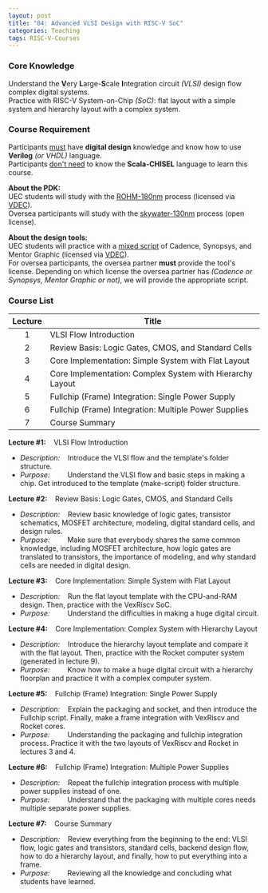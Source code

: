 ```yaml
---
layout: post
title: "04: Advanced VLSI Design with RISC-V SoC"
categories: Teaching
tags: RISC-V-Courses
---
```


### Core Knowledge

Understand the **V**ery **L**arge-**S**cale **I**ntegration circuit *(VLSI)* design flow complex digital systems.
<br>
Practice with RISC-V System-on-Chip *(SoC)*: flat layout with a simple system and hierarchy layout with a complex system.

### Course Requirement

Participants <ins>must</ins> have **digital design** knowledge and know how to use **Verilog** *(or VHDL)* language.
<br>
Participants <ins>don't need</ins> to know the **Scala-CHISEL** language to learn this course.

**About the PDK:**
<br>
UEC students will study with the <ins>ROHM-180nm</ins> process (licensed via <a href="http://www.vdec.u-tokyo.ac.jp/">VDEC</a>).
<br>
Oversea participants will study with the <ins><a href="https://github.com/google/skywater-pdk">skywater-130nm</a></ins> process (open license).

**About the design tools:**
<br>
UEC students will practice with a <ins>mixed script</ins> of Cadence, Synopsys, and Mentor Graphic (licensed via <a href="http://www.vdec.u-tokyo.ac.jp/">VDEC</a>).
<br>
For oversea participants, the oversea partner **must** provide the tool's license. Depending on which license the oversea partner has *(Cadence or Synopsys, Mentor Graphic or not)*, we will provide the appropriate script.

### Course List

| Lecture | Title |
|:---:|---|
| 1 | VLSI Flow Introduction |
| 2 | Review Basis: Logic Gates, CMOS, and Standard Cells |
| 3 | Core Implementation: Simple System with Flat Layout |
| 4 | Core Implementation: Complex System with Hierarchy Layout |
| 5 | Fullchip (Frame) Integration: Single Power Supply |
| 6 | Fullchip (Frame) Integration: Multiple Power Supplies |
| 7 | Course Summary |

**Lecture #1:**&nbsp;&nbsp;&nbsp;&nbsp;VLSI Flow Introduction
- *Description:*&nbsp;&nbsp;&nbsp;&nbsp;Introduce the VLSI flow and the template's folder structure.
- *Purpose:*&nbsp;&nbsp;&nbsp;&nbsp;&nbsp;&nbsp;&nbsp;&nbsp;&nbsp;Understand the VLSI flow and basic steps in making a chip. Get introduced to the template (make-script) folder structure.

**Lecture #2:**&nbsp;&nbsp;&nbsp;&nbsp;Review Basis: Logic Gates, CMOS, and Standard Cells
- *Description:*&nbsp;&nbsp;&nbsp;&nbsp;Review basic knowledge of logic gates, transistor schematics, MOSFET architecture, modeling, digital standard cells, and design rules.
- *Purpose:*&nbsp;&nbsp;&nbsp;&nbsp;&nbsp;&nbsp;&nbsp;&nbsp;&nbsp;Make sure that everybody shares the same common knowledge, including MOSFET architecture, how logic gates are translated to transistors, the importance of modeling, and why standard cells are needed in digital design.

**Lecture #3:**&nbsp;&nbsp;&nbsp;&nbsp;Core Implementation: Simple System with Flat Layout
- *Description:*&nbsp;&nbsp;&nbsp;&nbsp;Run the flat layout template with the CPU-and-RAM design. Then, practice with the VexRiscv SoC.
- *Purpose:*&nbsp;&nbsp;&nbsp;&nbsp;&nbsp;&nbsp;&nbsp;&nbsp;&nbsp;Understand the difficulties in making a huge digital circuit.

**Lecture #4:**&nbsp;&nbsp;&nbsp;&nbsp;Core Implementation: Complex System with Hierarchy Layout
- *Description:*&nbsp;&nbsp;&nbsp;&nbsp;Introduce the hierarchy layout template and compare it with the flat layout. Then, practice with the Rocket computer system (generated in lecture 9).
- *Purpose:*&nbsp;&nbsp;&nbsp;&nbsp;&nbsp;&nbsp;&nbsp;&nbsp;&nbsp;Know how to make a huge digital circuit with a hierarchy floorplan and practice it with a complex computer system.

**Lecture #5:**&nbsp;&nbsp;&nbsp;&nbsp;Fullchip (Frame) Integration: Single Power Supply
- *Description:*&nbsp;&nbsp;&nbsp;&nbsp;Explain the packaging and socket, and then introduce the Fullchip script. Finally, make a frame integration with VexRiscv and Rocket cores.
- *Purpose:*&nbsp;&nbsp;&nbsp;&nbsp;&nbsp;&nbsp;&nbsp;&nbsp;&nbsp;Understanding the packaging and fullchip integration process. Practice it with the two layouts of VexRiscv and Rocket in lectures 3 and 4.

**Lecture #6:**&nbsp;&nbsp;&nbsp;&nbsp;Fullchip (Frame) Integration: Multiple Power Supplies
- *Description:*&nbsp;&nbsp;&nbsp;&nbsp;Repeat the fullchip integration process with multiple power supplies instead of one.
- *Purpose:*&nbsp;&nbsp;&nbsp;&nbsp;&nbsp;&nbsp;&nbsp;&nbsp;&nbsp;Understand that the packaging with multiple cores needs multiple separate power supplies.

**Lecture #7:**&nbsp;&nbsp;&nbsp;&nbsp;Course Summary
- *Description:*&nbsp;&nbsp;&nbsp;&nbsp;Review everything from the beginning to the end: VLSI flow, logic gates and transistors, standard cells, backend design flow, how to do a hierarchy layout, and finally, how to put everything into a frame.
- *Purpose:*&nbsp;&nbsp;&nbsp;&nbsp;&nbsp;&nbsp;&nbsp;&nbsp;&nbsp;Reviewing all the knowledge and concluding what students have learned.

